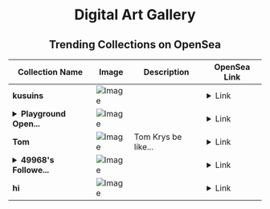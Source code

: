 <div align="center">

# Digital Art Gallery

## Trending Collections on OpenSea

| Collection Name                       | Image                                                                                     | Description                       | OpenSea Link                                                                                          |
|---------------------------------------|-------------------------------------------------------------------------------------------|-----------------------------------|--------------------------------------------------------------------------------------------------------|
| **kusuins** | ![Image](https://i.seadn.io/s/raw/files/ca9620ab2493b19b6b14cd592fa2f313.jpg?w=500&auto=format?w=200&auto=format) |  | <details><summary>Link</summary>[kusuins](https://opensea.io/collection/kusuins)</details> |
| **<details><summary>Playground Open...</summary>Playground Open Ticketing Ecosystem Event 10418</details>** | ![Image](https://i.seadn.io/s/raw/files/ad4b567b5e819f5eb9dc8588aeb6896f.png?w=500&auto=format?w=200&auto=format) |  | <details><summary>Link</summary>[Playground Open Ticketing Ecosystem Event 10418](https://opensea.io/collection/playground-open-ticketing-ecosystem-event-10418)</details> |
| **Tom** | ![Image](https://i.seadn.io/s/raw/files/f0397830227b7f379ef844b0b96b6ba6.png?w=500&auto=format?w=200&auto=format) | Tom Krys be like... | <details><summary>Link</summary>[Tom](https://opensea.io/collection/tom-154)</details> |
| **<details><summary>49968's Followe...</summary>49968's Follower</details>** | ![Image](https://i.seadn.io/s/raw/files/19f9f090920392cc3650cbdf4361755b.png?w=500&auto=format?w=200&auto=format) |  | <details><summary>Link</summary>[49968's Follower](https://opensea.io/collection/49968-s-follower)</details> |
| **hi** | ![Image](https://i.seadn.io/s/raw/files/8b1fea2d35d5aeee8b39bfd9bab610f3.jpg?w=500&auto=format?w=200&auto=format) |  | <details><summary>Link</summary>[hi](https://opensea.io/collection/hi-424)</details> |

</div>